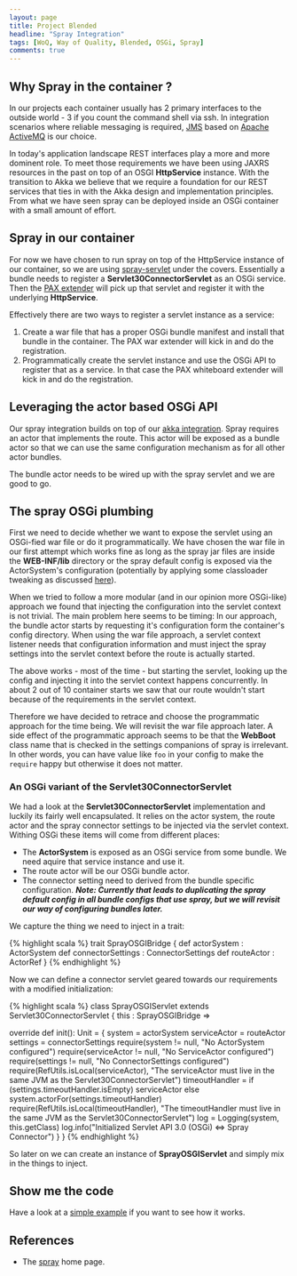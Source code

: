 ```yaml
---
layout: page
title: Project Blended
headline: "Spray Integration"
tags: [WoQ, Way of Quality, Blended, OSGi, Spray]
comments: true
---
```

## Why Spray in the container ?

In our projects each container usually has 2 primary interfaces to the outside world - 3 if you count the command shell via ssh. In integration scenarios where reliable messaging is required, [JMS](http://en.wikipedia.org/wiki/Java_Message_Service) based on [Apache ActiveMQ](http://activemq.apache.org) is our choice.

In today's application landscape REST interfaces play a more and more dominent role. To meet those requirements we have been using JAXRS resources in the past on top of an OSGI __HttpService__ instance. With the transition to Akka we believe that we require a foundation for our REST services that ties in with the Akka design and implementation principles. From what we have seen spray can be deployed inside an OSGi container with a small amount of effort.

## Spray in our container

For now we have chosen to run spray on top of the HttpService instance of our container, so we are using [spray-servlet](http://spray.io/documentation/1.2.1/spray-servlet/) under the covers. Essentially a bundle needs to register a __Servlet30ConnectorServlet__ as an OSGi service. Then the [PAX extender](https://ops4j1.jira.com/wiki/display/paxweb/Pax+Web) will pick up that servlet and register it with the underlying __HttpService__.

Effectively there are two ways to register a servlet instance as a service:

1. Create a war file that has a proper OSGi bundle manifest and install that bundle in the container. The PAX war extender will kick in and do the registration.
1. Programmatically create the servlet instance and use the OSGi API to register that as a service. In that case the PAX whiteboard extender will kick in and do the registration.

## Leveraging the actor based OSGi API

Our spray integration builds on top of our [akka integration](../akka/AkkaIntegration.html). Spray requires an actor that implements the route. This actor will be exposed as a bundle actor so that we can use the same configuration mechanism as for all other actor bundles.

The bundle actor needs to be wired up with the spray servlet and we are good to go.

## The spray OSGi plumbing

First we need to decide whether we want to expose the servlet using an OSGi-fied war file or do it programmatically. We have chosen the war file in our first attempt which works fine as long as the spray jar files are inside the __WEB-INF/lib__ directory or the spray default config is exposed via the ActorSystem's configuration (potentially by applying some classloader tweaking as discussed [here](https://groups.google.com/forum/#!topic/spray-user/lmcdBsxNzdQ)).

When we tried to follow a more modular (and in our opinion more OSGi-like) approach we found that injecting the configuration into the servlet context is not trivial. The main problem here seems to be timing: In our approach, the bundle actor starts by requesting it's configuration form the container's config directory. When using the war file approach, a servlet context listener needs that configuration information and must inject the spray settings into the servlet context before the route is actually started.

The above works - most of the time - but starting the servlet, looking up the config and injecting it into the servlet context happens concurrently. In about 2 out of 10 container starts we saw that our route wouldn't start because of the requirements in the servlet context.

Therefore we have decided to retrace and choose the programmatic approach for the time being. We will revisit the war file approach later. A side effect of the programmatic approach seems to be that the __WebBoot__ class name that is checked in the settings companions of spray is irrelevant. In other words, you can have value like ```foo``` in your config to make the ```require``` happy but otherwise it does not matter.

### An OSGi variant of the Servlet30ConnectorServlet

We had a look at the __Servlet30ConnectorServlet__ implementation and luckily its fairly well encapsulated. It relies on the actor system, the route actor and the spray connector settings to be injected via the servlet context. Withing OSGi these items will come from different places:

* The __ActorSystem__ is exposed as an OSGi service from some bundle. We need aquire that service instance and use it.
* The route actor will be our OSGi bundle actor.
* The connector setting need to derived from the bundle specific configuration. **_Note: Currently that leads to duplicating the spray default config in all bundle configs that use spray, but we will revisit our way of configuring bundles later._**

We capture the thing we need to inject in a trait:

{% highlight scala %}
trait SprayOSGIBridge {
  def actorSystem : ActorSystem
  def connectorSettings : ConnectorSettings
  def routeActor : ActorRef
}
{% endhighlight %}

Now we can define a connector servlet geared towards our requirements with a modified initialization:

{% highlight scala %}
class SprayOSGIServlet extends Servlet30ConnectorServlet { this : SprayOSGIBridge =>

  override def init(): Unit = {
    system = actorSystem
    serviceActor = routeActor
    settings = connectorSettings
    require(system != null, "No ActorSystem configured")
    require(serviceActor != null, "No ServiceActor configured")
    require(settings != null, "No ConnectorSettings configured")
    require(RefUtils.isLocal(serviceActor), "The serviceActor must live in the same JVM as the Servlet30ConnectorServlet")
    timeoutHandler = if (settings.timeoutHandler.isEmpty) serviceActor else system.actorFor(settings.timeoutHandler)
    require(RefUtils.isLocal(timeoutHandler), "The timeoutHandler must live in the same JVM as the Servlet30ConnectorServlet")
    log = Logging(system, this.getClass)
    log.info("Initialized Servlet API 3.0 (OSGi) <=> Spray Connector")
  }
}
{% endhighlight %}

So later on we can create an instance of __SprayOSGIServlet__ and simply mix in the things to inject.

## Show me the code

Have a look at a [simple example](SprayIntegrationExample.html) if you want to see how it works.

## References

* The [spray](http://spray.io) home page.